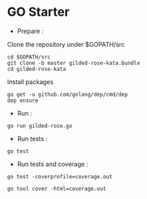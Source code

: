 # GO Starter
- Prepare :

Clone the repository under $GOPATH/src

```
cd $GOPATH/src
git clone -b master gilded-rose-kata.bundle
cd gilded-rose-kata
```

Install packages

```shell
go get -u github.com/golang/dep/cmd/dep
dep ensure
```

- Run :

```shell
go run gilded-rose.go
```

- Run tests :

```shell
go test
```

- Run tests and coverage :

```shell
go test -coverprofile=coverage.out

go tool cover -html=coverage.out
```

